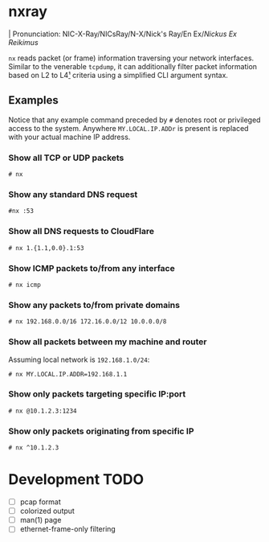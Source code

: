 # nxray

| Pronunciation: NIC-X-Ray/NICsRay/N-X/Nick's Ray/En Ex/_Nickus Ex Reikimus_

`nx` reads packet (or frame) information traversing your network interfaces.
Similar to the venerable `tcpdump`, it can additionally filter packet
information based on L2 to L4[¹](https://en.wikipedia.org/wiki/OSI_model) criteria using a simplified CLI argument syntax.

## Examples

Notice that any example command preceded by `#` denotes root or privileged
access to the system. Anywhere `MY.LOCAL.IP.ADDr` is present is replaced with your actual
machine IP address.

### Show all TCP or UDP packets

```console
# nx
```

### Show any standard DNS request

```console
#nx :53
```

### Show all DNS requests to CloudFlare

```console
# nx 1.{1.1,0.0}.1:53
```

### Show ICMP packets to/from any interface

```console
# nx icmp
```

### Show any packets to/from private domains

```console
# nx 192.168.0.0/16 172.16.0.0/12 10.0.0.0/8
```

### Show all packets between my machine and router

Assuming local network is `192.168.1.0/24`:

```console
# nx MY.LOCAL.IP.ADDR=192.168.1.1
```

### Show only packets targeting specific IP:port

```console
# nx @10.1.2.3:1234
```

### Show only packets originating from specific IP

```console
# nx ^10.1.2.3
```

# Development TODO

- [ ] pcap format
- [ ] colorized output
- [ ] man(1) page
- [ ] ethernet-frame-only filtering
